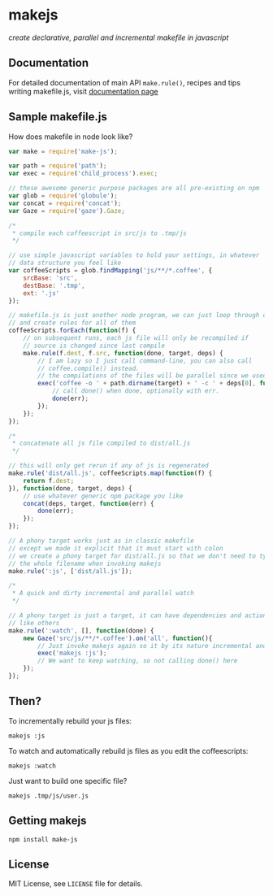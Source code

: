 # makejs
_create declarative, parallel and incremental makefile in javascript_

## Documentation
For detailed documentation of main API `make.rule()`, recipes and tips writing makefile.js, visit [documentation page](/doc/README.md)

## Sample makefile.js
How does makefile in node look like?
```js
var make = require('make-js');

var path = require('path');
var exec = require('child_process').exec;

// these awesome generic purpose packages are all pre-existing on npm
var glob = require('globule');
var concat = require('concat');
var Gaze = require('gaze').Gaze;

/* 
 * compile each coffeescript in src/js to .tmp/js
 */

// use simple javascript variables to hold your settings, in whatever
// data structure you feel like
var coffeeScripts = glob.findMapping('js/**/*.coffee', {
    srcBase: 'src',
    destBase: '.tmp',
    ext: '.js'
});

// makefile.js is just another node program, we can just loop through our files
// and create rules for all of them
coffeeScripts.forEach(function(f) {
    // on subsequent runs, each js file will only be recompiled if
    // source is changed since last compile
    make.rule(f.dest, f.src, function(done, target, deps) {
        // I am lazy so I just call command-line, you can also call 
        // coffee.compile() instead.
        // the compilations of the files will be parallel since we used async exec.
        exec('coffee -o ' + path.dirname(target) + ' -c ' + deps[0], function(err) {
            // call done() when done, optionally with err.
            done(err);
        });
    });
});

/* 
 * concatenate all js file compiled to dist/all.js
 */

// this will only get rerun if any of js is regenerated
make.rule('dist/all.js', coffeeScripts.map(function(f) {
    return f.dest;
}), function(done, target, deps) {
    // use whatever generic npm package you like
    concat(deps, target, function(err) {
        done(err);
    });
});

// A phony target works just as in classic makefile
// except we made it explicit that it must start with colon
// we create a phony target for dist/all.js so that we don't need to type
// the whole filename when invoking makejs
make.rule(':js', ['dist/all.js']);

/*
 * A quick and dirty incremental and parallel watch
 */

// A phony target is just a target, it can have dependencies and actions just 
// like others
make.rule(':watch', [], function(done) {
    new Gaze('src/js/**/*.coffee').on('all', function(){
        // Just invoke makejs again so it by its nature incremental and parallel
        exec('makejs :js');
        // We want to keep watching, so not calling done() here
    });
});
```

## Then?

To incrementally rebuild your js files:
```
makejs :js
```

To watch and automatically rebuild js files as you edit the coffeescripts:
```
makejs :watch
```

Just want to build one specific file?
```
makejs .tmp/js/user.js
```

## Getting makejs

```
npm install make-js
```

## License

MIT License, see `LICENSE` file for details.